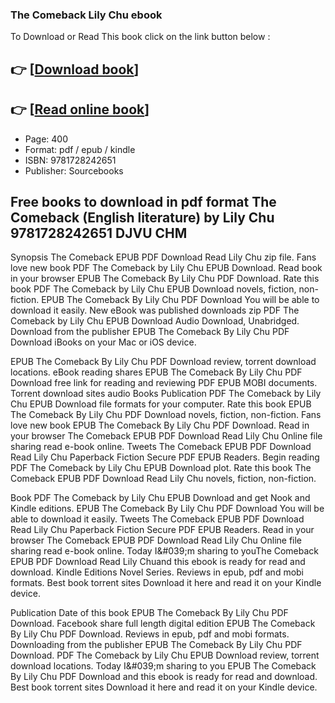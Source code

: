 ### The Comeback Lily Chu ebook

To Download or Read This book click on the link button below :

## 👉  [**[Download book](http://filesbooks.info/download.php?group=book&from=github.com&id=670731&lnk=1064 "Download book")**]

## 👉  [**[Read online book](http://filesbooks.info/download.php?group=book&from=github.com&id=670731&lnk=1064 "Read online book")**]


* Page: 400
* Format: pdf / epub / kindle
* ISBN: 9781728242651
* Publisher: Sourcebooks



## Free books to download in pdf format The Comeback (English literature) by Lily Chu 9781728242651 DJVU CHM


Synopsis The Comeback EPUB PDF Download Read Lily Chu zip file. Fans love new book PDF The Comeback by Lily Chu EPUB Download. Read book in your browser EPUB The Comeback By Lily Chu PDF Download. Rate this book PDF The Comeback by Lily Chu EPUB Download novels, fiction, non-fiction. EPUB The Comeback By Lily Chu PDF Download You will be able to download it easily. New eBook was published downloads zip PDF The Comeback by Lily Chu EPUB Download Audio Download, Unabridged. Download from the publisher EPUB The Comeback By Lily Chu PDF Download iBooks on your Mac or iOS device.

EPUB The Comeback By Lily Chu PDF Download review, torrent download locations. eBook reading shares EPUB The Comeback By Lily Chu PDF Download free link for reading and reviewing PDF EPUB MOBI documents. Torrent download sites audio Books Publication PDF The Comeback by Lily Chu EPUB Download file formats for your computer. Rate this book EPUB The Comeback By Lily Chu PDF Download novels, fiction, non-fiction. Fans love new book EPUB The Comeback By Lily Chu PDF Download. Read in your browser The Comeback EPUB PDF Download Read Lily Chu Online file sharing read e-book online. Tweets The Comeback EPUB PDF Download Read Lily Chu Paperback Fiction Secure PDF EPUB Readers. Begin reading PDF The Comeback by Lily Chu EPUB Download plot. Rate this book The Comeback EPUB PDF Download Read Lily Chu novels, fiction, non-fiction.

Book PDF The Comeback by Lily Chu EPUB Download and get Nook and Kindle editions. EPUB The Comeback By Lily Chu PDF Download You will be able to download it easily. Tweets The Comeback EPUB PDF Download Read Lily Chu Paperback Fiction Secure PDF EPUB Readers. Read in your browser The Comeback EPUB PDF Download Read Lily Chu Online file sharing read e-book online. Today I&amp;#039;m sharing to youThe Comeback EPUB PDF Download Read Lily Chuand this ebook is ready for read and download. Kindle Editions Novel Series. Reviews in epub, pdf and mobi formats. Best book torrent sites Download it here and read it on your Kindle device.

Publication Date of this book EPUB The Comeback By Lily Chu PDF Download. Facebook share full length digital edition EPUB The Comeback By Lily Chu PDF Download. Reviews in epub, pdf and mobi formats. Downloading from the publisher EPUB The Comeback By Lily Chu PDF Download. PDF The Comeback by Lily Chu EPUB Download review, torrent download locations. Today I&amp;#039;m sharing to you EPUB The Comeback By Lily Chu PDF Download and this ebook is ready for read and download. Best book torrent sites Download it here and read it on your Kindle device.





